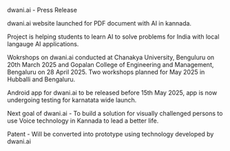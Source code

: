 dwani.ai - Press Release

dwani.ai website launched for PDF document with AI in kannada.

Project is helping students to learn AI to solve problems for India with local langauge AI applications.

Wokrshops on dwani.ai conducted at Chanakya University, Benguluru on 20th March 2025 and Gopalan College of Engineering and Management, Bengaluru on 28 April 2025. Two workshops planned for May 2025 in Hubballi and Bengaluru.

Android app for dwani.ai to be released before 15th May 2025, app is now undergoing testing for karnatata wide launch.

Next goal of dwani.ai -
To build a solution for visually challenged persons to use Voice technology in Kannada to lead a better life.

Patent - Will be converted into prototype using technology developed by dwani.ai